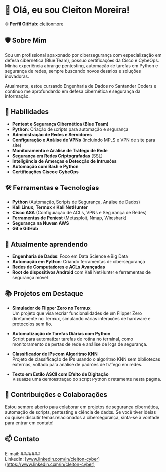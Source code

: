 # 👋 Olá, eu sou Cleiton Moreira!

🌐 **Perfil GitHub**: [cleitonmore](https://github.com/cleitonmore)

## 🛡️ Sobre Mim
Sou um profissional apaixonado por cibersegurança com especialização em defesa cibernética (Blue Team), possuo certificações da Cisco e CybeOps. Minha experiência abrange pentesting, automação de tarefas em Python e segurança de redes, sempre buscando novos desafios e soluções inovadoras.

Atualmente, estou cursando Engenharia de Dados no Santander Coders e continuo me aprofundando em defesa cibernética e segurança da informação.

## 🚀 Habilidades
- **Pentest e Segurança Cibernética (Blue Team)**
- **Python**: Criação de scripts para automação e segurança
- **Administração de Redes e Servidores**
- **Configuração e Análise de VPNs** (incluindo MPLS e VPN de site para site)
- **Monitoramento e Análise de Tráfego de Rede**
- **Segurança em Redes Criptografadas** (SSL)
- **Inteligência de Ameaças e Detecção de Intrusões**
- **Automação com Bash e Python**
- **Certificações Cisco e CybeOps**

## 🛠️ Ferramentas e Tecnologias
- **Python** (Automação, Scripts de Segurança, Análise de Dados)
- **Kali Linux**, **Termux** e **Kali NetHunter**
- **Cisco ASA** (Configuração de ACLs, VPNs e Segurança de Redes)
- **Ferramentas de Pentest** (Metasploit, Nmap, Wireshark)
- **Segurança na Nuvem AWS**
- **Git e GitHub**

## 🧠 Atualmente aprendendo
- **Engenharia de Dados**: Foco em Data Science e Big Data
- **Automação em Python**: Criando ferramentas de cibersegurança
- **Redes de Computadores e ACLs Avançadas**
- **Root de dispositivos Android** com Kali NetHunter e ferramentas de segurança móvel

## 📚 Projetos em Destaque
- **Simulador de Flipper Zero no Termux**  
  Um projeto que visa recriar funcionalidades de um Flipper Zero diretamente no Termux, simulando várias interações de hardware e protocolos sem fio.

- **Automatização de Tarefas Diárias com Python**  
  Script para automatizar tarefas de rotina no terminal, como monitoramento de portas de rede e análise de logs de segurança.

- **Classificador de IPs com Algoritmo KNN**  
  Projeto de classificação de IPs usando o algoritmo KNN sem bibliotecas externas, voltado para análise de padrões de tráfego em redes.

- **Texto em Estilo ASCII com Efeito de Digitação**  
  Visualize uma demonstração do script Python diretamente nesta página.

## 🤝 Contribuições e Colaborações
Estou sempre aberto para colaborar em projetos de segurança cibernética, automação de scripts, pentesting e ciência de dados. Se você tiver ideias ou quiser discutir temas relacionados à cibersegurança, sinta-se à vontade para entrar em contato!

## 📫 Contato
E-mail: #######  
LinkedIn: [www.linkedin.com/in/cleiton-cyber](https://www.linkedin.com/in/cleiton-cyber)


